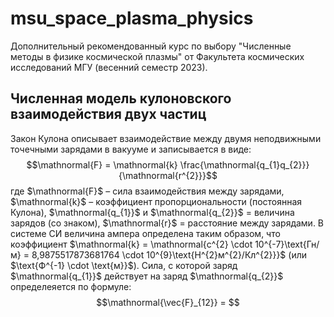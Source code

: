 # msu_space_plasma_physics

Дополнительный рекомендованный курс по выбору "Численные методы в физике космической плазмы" от Факультета космических исследований МГУ (весенний семестр 2023).

## Численная модель кулоновского взаимодействия двух частиц
Закон Кулона описывает взаимодействие между двумя неподвижными точечными зарядами в вакууме и записывается в виде:
$$\mathnormal{F} = \mathnormal{k} \frac{\mathnormal{q_{1}q_{2}}}{\mathnormal{r^{2}}}$$
где $\mathnormal{F}$ – сила взаимодействия между зарядами, $\mathnormal{k}$ – коэффициент пропорциональности (постоянная Кулона), $\mathnormal{q_{1}}$ и $\mathnormal{q_{2}}$ = величина зарядов (со знаком), $\mathnormal{r}$ = расстояние между зарядами.
В системе СИ величина ампера определена таким образом, что коэффициент $\mathnormal{k} = \mathnormal{c^{2} \cdot 10^{-7}\text{Гн/м} = 8,9875517873681764 \cdot 10^{9}\text{Н^{2}м^{2}/Кл^{2}}}$ (или $\text{Ф^{-1} \cdot \text{м}}$). 
Сила, с которой заряд $\mathnormal{q_{1}}$ действует на заряд $\mathnormal{q_{2}}$ определеяется по формуле:
$$\mathnormal{\vec{F}_{12}} = $$
